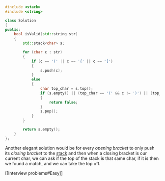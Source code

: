 ```cpp
#include <stack>
#include <string>

class Solution
{
public:
    bool isValid(std::string str)
    {
        std::stack<char> s;

        for (char c : str)
        {
            if (c == '(' || c == '{' || c == '[')
            {
                s.push(c);
            }
            else
            {
                char top_char = s.top();
                if (s.empty() || (top_char == '(' && c != ')') || (top_char == '{' && c != '}') || (top_char == '[' && c != ']'))
                {
                    return false;
                }
                s.pop();
            }
        }

        return s.empty();
    }
};
```

Another elegant solution would be for every _opening bracket_ to only push its _closing bracket_ to the [stack](https://www.geeksforgeeks.org/stack-data-structure/) and then when a closing bracket is our current char, we can ask if the top of the stack is that same char, if it is then we found a match, and we can take the top off. 

[[Interview problems#Easy]]